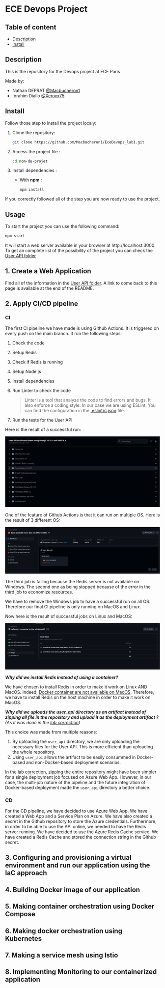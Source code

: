 # ECE Devops Project

## Table of content

- [Description](#description)
- [Install](#install)

## Description

This is the repository for the Devops project at ECE Paris

Made by:

- Nathan DEPRAT [@Macbucheron1](https://github.com/Macbucheron1)
- Ibrahim Diallo [@Xeroxx75](https://github.com/Xeroxx75)

## Install

Follow those step to install the project localy:

1. Clone the repository:

   ```bash
   git clone https://github.com/Macbucheron1/EceDevops_lab1.git
   ```

2. Access the project file :

   ```bash
   cd nom-du-projet
   ```

3. Install dependencies :

   - With **npm** :

     ```bash
     npm install
     ```

If you correctly followed all of the step you are now ready to use the project.

## Usage

To start the project you can use the following command:

```bash
npm start
```

It will start a web server available in your browser at http://localhost:3000.
To get an complete list of the possibility of the project you can check the [User API folder](./user_api/README.md)

## 1. Create a Web Application

Find all of the information in the [User API folder](./user_api/README.md). A link to come back to this page is available at the end of the README.

## 2. Apply CI/CD pipeline

### CI

The first CI pipeline we have made is using Github Actions. It is triggered on every push on the main branch. It run the following steps:

1. Check the code
2. Setup Redis
3. Check if Redis is running
4. Setup Node.js
5. Install dependencies
6. Run Linter to check the code

   > Linter is a tool that analyze the code to find errors and bugs. It also enforce a coding style. In our case we are using ESLint. You can find the configuration in the [.eslintrc.json](./user_api/.eslintrc.json) file.

7. Run the tests for the User API

Here is the result of a successful run:

![CI_UserApi](./images/CI_CD/CI_UserApi.png)

One of the feature of Github Actions is that it can run on multiple OS. Here is the result of 3 different OS:

![CI_UserApi_Windows](./images/CI_CD/FailedWindowsCI.png)

The third job is failing because the Redis server is not available on Windows.
The second one as being stopped because of the error in the third job to economize resources.

We have to remove the Windows job to have a successful run on all OS. Therefore our final CI pipeline is only running on MacOS and Linux.

Now here is the result of successful jobs on Linux and MacOS:

![UbuntuMacOSResult](./images/CI_CD/UbuntuMacOsCIResult.png)

_**Why did we install Redis instead of using a container?**_

We have chosen to install Redis in order to make it work on Linux AND MacOS. Indeed, [Docker container are not available on MacOS](https://docs.github.com/en/actions/sharing-automations/creating-actions/about-custom-actions#types-of-actions). Therefore, we have to install Redis on the host machine in order to make it work on MacOS.

_**Why did we uploads the user_api directory as an artifact instead of zipping all file in the repository and upload it as the deployment artifact ?** (As it was done in the [lab correction](https://github.com/adaltas/ece-devops-2024-fall/blob/main/modules/05.ci-cd/lab-corrections/master_user-api.yml))_

This choice was made from multiple reasons:

   1. By uploading the `user_api` directory, we are only uploading the necessary files for the User API. This is more efficient than uploading the whole repository.
   2. Using `user_api` allows the artifact to be easily consummed in Docker-based and non-Docker-based deployment scenarios.

In the lab correction, zipping the entire repository might have been simpler for a single deployment job focused on Azure Web App. However, in our case, the multi-job nature of the pipeline and the future integration of Docker-based deployment made the `user_api` directory a better choice.

### CD

For the CD pipeline, we have decided to use Azure Web App. We have created a Web App and a Service Plan on Azure. We have also created a secret in the Github repository to store the Azure credentials. Furthermore, in order to be able to use the API online, we needed to have the Redis server running. We have decided to use the Azure Redis Cache service. We have created a Redis Cache and stored the connection string in the Github secret.

## 3. Configuring and provisioning a virtual environment and run our application using the IaC approach

## 4. Building Docker image of our application

## 5. Making container orchestration using Docker Compose

## 6. Making docker orchestration using Kubernetes

## 7. Making a service mesh using Istio

## 8. Implementing Monitoring to our containerized application
